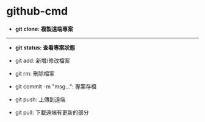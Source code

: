 # github-cmd
- **git clone: 複製遠端專案**
----

- **git status: 查看專案狀態**

- git add: 新增/修改檔案

- git rm: 刪除檔案

- git commit -m "msg...": 專案存檔

- git push: 上傳到遠端

- git pull: 下載遠端有更新的部分

